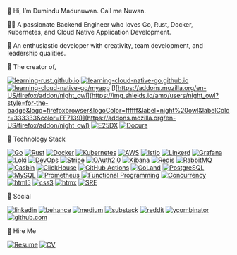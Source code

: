 👋 Hi, I’m Dumindu Madunuwan. Call me Nuwan.

🧑‍💻 A passionate Backend Engineer who loves Go, Rust, Docker, Kubernetes, and Cloud Native Application Development.

🥷 An enthusiastic developer with creativity, team development, and leadership qualities.

🦄 The creator of,

[![learning-rust.github.io](https://img.shields.io/github/stars/learning-rust/learning-rust.github.io?style=for-the-badge&logo=rust&label=learning-rust.github.io&labelColor=333333&color=F46623)](https://learning-rust.github.io)
[![learning-cloud-native-go.github.io](https://img.shields.io/github/stars/learning-cloud-native-go/learning-cloud-native-go.github.io?style=for-the-badge&logo=go&logoColor=ffffff&label=learning-cloud-native-go.github.io&labelColor=333333&color=00ADD8)](https://learning-cloud-native-go.github.io)
[![learning-cloud-native-go/myapp](https://img.shields.io/github/stars/learning-cloud-native-go/myapp?style=for-the-badge&logo=go&logoColor=ffffff&label=learning-cloud-native-go%2Fmyapp&labelColor=333333&color=00ADD8)](https://github.com/learning-cloud-native-go/myapp)
[![https://addons.mozilla.org/en-US/firefox/addon/night_owl](https://img.shields.io/amo/users/night_owl?style=for-the-badge&logo=firefoxbrowser&logoColor=ffffff&label=night%20owl&labelColor=333333&color=FF7139)](https://addons.mozilla.org/en-US/firefox/addon/night_owl)
[![E25DX](https://img.shields.io/github/stars/dumindu/E25DX?style=for-the-badge&logo=hugo&logoColor=ffffff&label=E25DX&labelColor=333333&color=FF4088)](https://themes.gohugo.io/themes/e25dx/)
[![Docura](https://img.shields.io/github/stars/docura/docura?style=for-the-badge&logo=hugo&logoColor=ffffff&label=Docura&labelColor=333333&color=FF4088)](https://themes.gohugo.io/themes/docura/)

🔮 Technology Stack

[![Go](https://img.shields.io/badge/Go-00ADD8?style=for-the-badge&logo=go&logoColor=ffffff)](#)
[![Rust](https://img.shields.io/badge/Rust-F46623?style=for-the-badge&logo=rust&logoColor=ffffff)](#)
[![Docker](https://img.shields.io/badge/Docker-2496ED?style=for-the-badge&logo=docker&logoColor=ffffff)](#)
[![Kubernetes](https://img.shields.io/badge/Kubernetes-326CE5?style=for-the-badge&logo=Kubernetes&logoColor=ffffff)](#)
[![AWS](https://img.shields.io/badge/AWS-FF9900?style=for-the-badge&logo=amazonaws&logoColor=ffffff)](#)
[![Istio](https://img.shields.io/badge/Istio-466BB0?style=for-the-badge&logo=Istio&logoColor=ffffff)](#)
[![Linkerd](https://img.shields.io/badge/Linkerd-2BEDA7?style=for-the-badge&logo=Linkerd&logoColor=ffffff)](#)
[![Grafana](https://img.shields.io/badge/Grafana-F46800?style=for-the-badge&logo=Grafana&logoColor=ffffff)](#)
[![Loki](https://img.shields.io/badge/Loki-F46800?style=for-the-badge&logo=Grafana&logoColor=ffffff)](#)
[![DevOps](https://img.shields.io/badge/DevOps-00ADD8?style=for-the-badge)](#)
[![Stripe](https://img.shields.io/badge/Stripe-008CDD?style=for-the-badge&logo=Stripe&logoColor=ffffff)](#)
[![OAuth2.0](https://img.shields.io/badge/OAuth2.0-333333?style=for-the-badge)](#)
[![Kibana](https://img.shields.io/badge/Kibana-005571?style=for-the-badge&logo=Kibana&logoColor=ffffff)](#)
[![Redis](https://img.shields.io/badge/Redis-DC382D?style=for-the-badge&logo=Redis&logoColor=ffffff)](#)
[![RabbitMQ](https://img.shields.io/badge/RabbitMQ-FF6600?style=for-the-badge&logo=RabbitMQ&logoColor=ffffff)](#)
[![Casbin](https://img.shields.io/badge/Casbin-00ADD8?style=for-the-badge)](#)
[![ClickHouse](https://img.shields.io/badge/ClickHouse-FFCC01?style=for-the-badge&logo=ClickHouse&logoColor=ffffff)](#)
[![GitHub Actions](https://img.shields.io/badge/githubactions-2088FF?style=for-the-badge&logo=githubactions&logoColor=FFFFFF)](#)
[![GoLand](https://img.shields.io/badge/GoLand-000000?style=for-the-badge&logo=GoLand&logoColor=ffffff)](#)
[![PostgreSQL](https://img.shields.io/badge/PostgreSQL-4169E1?style=for-the-badge&logo=PostgreSQL&logoColor=ffffff)](#)
[![MySQL](https://img.shields.io/badge/MySQL-4479A1?style=for-the-badge&logo=MySQL&logoColor=ffffff)](#)
[![Prometheus](https://img.shields.io/badge/Prometheus-E6522C?style=for-the-badge&logo=Prometheus&logoColor=ffffff)](#)
[![Functional Programming](https://img.shields.io/badge/Functional%20Programming-0969da?style=for-the-badge)](#)
[![Concurrency](https://img.shields.io/badge/Concurrency-333333?style=for-the-badge)](#)
[![html5](https://img.shields.io/badge/html5-E34F26?style=for-the-badge&logo=html5&logoColor=ffffff)](#)
[![css3](https://img.shields.io/badge/css3-1572B6?style=for-the-badge&logo=css3&logoColor=ffffff)](#)
[![htmx](https://img.shields.io/badge/htmx-333333?style=for-the-badge&logo=htmx)](#)
[![SRE](https://img.shields.io/badge/SRE-00ADD8?style=for-the-badge)](#)

🎳 Social

[![linkedin](https://img.shields.io/badge/dumindunuwan-0A66C2?style=for-the-badge&logo=linkedin&logoColor=ffffff)](https://www.linkedin.com/in/dumindunuwan)
[![behance](https://img.shields.io/badge/dumindu--madunuwan-1769FF?style=for-the-badge&logo=behance&logoColor=ffffff)](https://www.behance.net/dumindu-madunuwan)
[![medium](https://img.shields.io/badge/dumindu-000000?style=for-the-badge&logo=Medium&logoColor=ffffff)](https://medium.com/@dumindu)
[![substack](https://img.shields.io/badge/nuwan1-FF6719?style=for-the-badge&logo=substack&logoColor=ffffff)](https://substack.com/@nuwan1)
[![reddit](https://img.shields.io/badge/dumindunuwan-FF4500?style=for-the-badge&logo=reddit&logoColor=ffffff)](https://www.reddit.com/user/dumindunuwan/submitted/)
[![ycombinator](https://img.shields.io/badge/dumindunuwan-F0652F?style=for-the-badge&logo=ycombinator&logoColor=ffffff)](https://news.ycombinator.com/submitted?id=dumindunuwan)
[![github.com](https://img.shields.io/badge/dumindu-181717?style=for-the-badge&logo=GitHub&logoColor=ffffff)](https://github.com/dumindu)


🚀 Hire Me

[![Resume](https://img.shields.io/badge/resume-%E2%AC%87-181717?style=for-the-badge&logoColor=ffffff&labelColor=FFDD00)](https://github.com/dumindu/hire-me/blob/main/dumindu_madunuwan_resume.pdf)
[![CV](https://img.shields.io/badge/cv-%E2%AC%87-181717?style=for-the-badge&logoColor=ffffff&labelColor=FFDD00)](https://github.com/dumindu/hire-me/blob/main/dumindu_madunuwan_cv.pdf)
